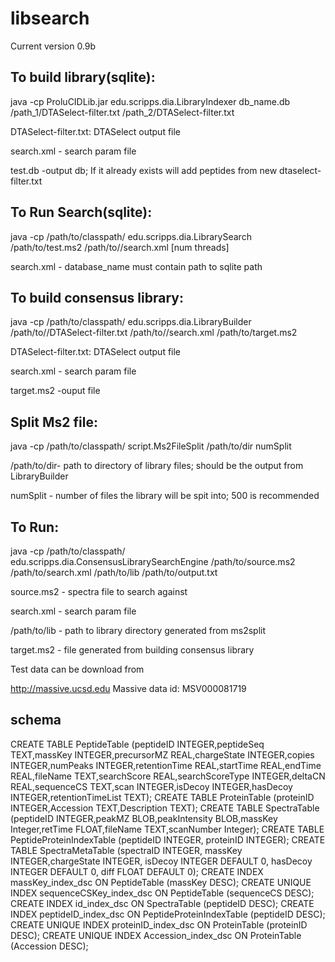 # libsearch

Current version 0.9b
## To build  library(sqlite):

java -cp ProluCIDLib.jar edu.scripps.dia.LibraryIndexer db_name.db /path_1/DTASelect-filter.txt /path_2/DTASelect-filter.txt


DTASelect-filter.txt: DTASelect output file

search.xml - search param file

test.db -output db; If it already exists will add peptides from new dtaselect-filter.txt
## To Run Search(sqlite):

java -cp /path/to/classpath/ edu.scripps.dia.LibrarySearch /path/to/test.ms2 /path/to//search.xml \[num threads]

search.xml - database_name must contain path to sqlite path

## To build consensus library:

java -cp /path/to/classpath/ edu.scripps.dia.LibraryBuilder /path/to//DTASelect-filter.txt /path/to//search.xml  /path/to/target.ms2

DTASelect-filter.txt: DTASelect output file

search.xml - search param file

target.ms2 -ouput file 

## Split Ms2 file:

java -cp /path/to/classpath/ script.Ms2FileSplit /path/to/dir numSplit

/path/to/dir- path to directory of library files; should be the output from LibraryBuilder

numSplit - number of files the library will be spit into; 500 is recommended

## To Run:

java -cp /path/to/classpath/ edu.scripps.dia.ConsensusLibrarySearchEngine /path/to/source.ms2 /path/to/search.xml /path/to/lib  /path/to/output.txt
 
source.ms2 - spectra file to search against

search.xml - search param file

/path/to/lib - path to library directory generated from ms2split

target.ms2 - file generated from building consensus library 

Test data can be download from 

http://massive.ucsd.edu
Massive data id: MSV000081719

## schema
CREATE TABLE PeptideTable  (peptideID INTEGER,peptideSeq TEXT,massKey INTEGER,precursorMZ REAL,chargeState INTEGER,copies INTEGER,numPeaks INTEGER,retentionTime REAL,startTime REAL,endTime REAL,fileName TEXT,searchScore REAL,searchScoreType INTEGER,deltaCN REAL,sequenceCS TEXT,scan INTEGER,isDecoy INTEGER,hasDecoy INTEGER,retentionTimeList TEXT);
CREATE TABLE ProteinTable (proteinID INTEGER,Accession TEXT,Description TEXT);
CREATE TABLE SpectraTable  (peptideID INTEGER,peakMZ BLOB,peakIntensity BLOB,massKey Integer,retTime FLOAT,fileName TEXT,scanNumber Integer);
CREATE TABLE PeptideProteinIndexTable (peptideID  INTEGER, proteinID INTEGER);
CREATE TABLE SpectraMetaTable (spectraID INTEGER, massKey INTEGER,chargeState INTEGER, isDecoy INTEGER DEFAULT 0, hasDecoy INTEGER DEFAULT 0, diff FLOAT DEFAULT 0);
CREATE INDEX massKey_index_dsc ON PeptideTable (massKey DESC);
CREATE UNIQUE INDEX sequenceCSKey_index_dsc ON PeptideTable (sequenceCS DESC);
CREATE INDEX id_index_dsc ON SpectraTable (peptideID DESC);
CREATE INDEX peptideID_index_dsc ON PeptideProteinIndexTable (peptideID DESC);
CREATE UNIQUE INDEX proteinID_index_dsc ON ProteinTable (proteinID DESC);
CREATE UNIQUE INDEX Accession_index_dsc ON ProteinTable (Accession DESC);

